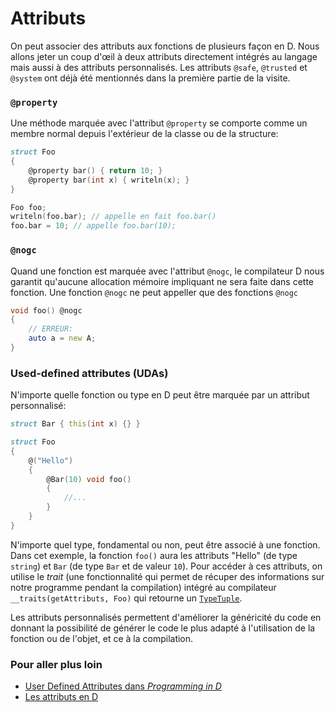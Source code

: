 # Attributs

On peut associer des attributs aux fonctions de plusieurs façon en D. Nous allons jeter un coup d'œil à deux attributs directement intégrés au langage mais aussi à des attributs personnalisés. Les attributs `@safe`, `@trusted` et `@system` ont déjà été mentionnés dans la première partie de la visite.

### `@property`

Une méthode marquée avec l'attribut `@property` se comporte comme un membre normal depuis l'extérieur de la classe ou de la structure:

```d
struct Foo
{
    @property bar() { return 10; }
    @property bar(int x) { writeln(x); }
}

Foo foo;
writeln(foo.bar); // appelle en fait foo.bar()
foo.bar = 10; // appelle foo.bar(10);
```

### `@nogc`

Quand une fonction est marquée avec l'attribut `@nogc`, le compilateur D nous garantit qu'aucune allocation mémoire impliquant ne sera faite dans cette fonction. Une fonction `@nogc` ne peut appeller que des fonctions `@nogc`

```d
void foo() @nogc
{
    // ERREUR:
    auto a = new A;
}
```

### Used-defined attributes (UDAs)

N'importe quelle fonction ou type en D peut être marquée par un attribut personnalisé:

```d
struct Bar { this(int x) {} }

struct Foo
{
    @("Hello") 
    {
        @Bar(10) void foo()
        {
            //...
        }
    }
}
```

N'importe quel type, fondamental ou non, peut être associé à une fonction. Dans cet exemple, la fonction `foo()` aura les attributs "Hello" (de type `string`) et `Bar` (de type `Bar` et de valeur `10`). Pour accéder à ces attributs, on utilise le *trait* (une fonctionnalité qui permet de récuper des informations sur notre programme pendant la compilation) intégré au compilateur `__traits(getAttributs, Foo)`  qui retourne un [`TypeTuple`](https://dlang.org/phobos/std_typetuple.html).

Les attributs personnalisés permettent d'améliorer la généricité du code en donnant la possibilité de générer le code le plus adapté à l'utilisation de la fonction ou de l'objet, et ce à la compilation.

### Pour aller plus loin

- [User Defined Attributes dans _Programming in D_](http://ddili.org/ders/d.en/uda.html)
- [Les attributs en D](https://dlang.org/spec/attribute.html)
